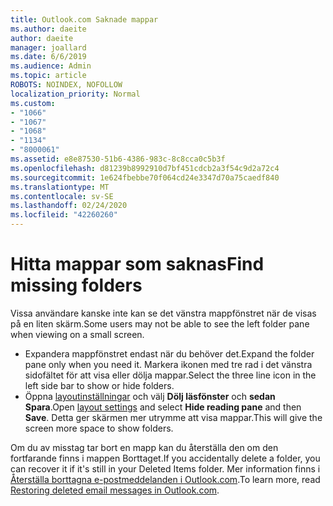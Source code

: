 ```yaml
---
title: Outlook.com Saknade mappar
ms.author: daeite
author: daeite
manager: joallard
ms.date: 6/6/2019
ms.audience: Admin
ms.topic: article
ROBOTS: NOINDEX, NOFOLLOW
localization_priority: Normal
ms.custom:
- "1066"
- "1067"
- "1068"
- "1134"
- "8000061"
ms.assetid: e8e87530-51b6-4386-983c-8c8cca0c5b3f
ms.openlocfilehash: d81239b8992910d7bf451cdcb2a3f54c9d2a72c4
ms.sourcegitcommit: 1e624fbebbe70f064cd24e3347d70a75caedf840
ms.translationtype: MT
ms.contentlocale: sv-SE
ms.lasthandoff: 02/24/2020
ms.locfileid: "42260260"
---
```

# <a name="find-missing-folders"></a><span data-ttu-id="4a57a-102">Hitta mappar som saknas</span><span class="sxs-lookup"><span data-stu-id="4a57a-102">Find missing folders</span></span>

<span data-ttu-id="4a57a-103">Vissa användare kanske inte kan se det vänstra mappfönstret när de visas på en liten skärm.</span><span class="sxs-lookup"><span data-stu-id="4a57a-103">Some users may not be able to see the left folder pane when viewing on a small screen.</span></span>

- <span data-ttu-id="4a57a-104">Expandera mappfönstret endast när du behöver det.</span><span class="sxs-lookup"><span data-stu-id="4a57a-104">Expand the folder pane only when you need it.</span></span> <span data-ttu-id="4a57a-105">Markera ikonen med tre rad i det vänstra sidofältet för att visa eller dölja mappar.</span><span class="sxs-lookup"><span data-stu-id="4a57a-105">Select the three line icon in the left side bar to show or hide folders.</span></span>
- <span data-ttu-id="4a57a-106">Öppna [layoutinställningar](https://outlook.live.com/mail/options/mail/layout) och välj **Dölj läsfönster** och **sedan Spara**.</span><span class="sxs-lookup"><span data-stu-id="4a57a-106">Open [layout settings](https://outlook.live.com/mail/options/mail/layout) and select **Hide reading pane** and then **Save**.</span></span> <span data-ttu-id="4a57a-107">Detta ger skärmen mer utrymme att visa mappar.</span><span class="sxs-lookup"><span data-stu-id="4a57a-107">This will give the screen more space to show folders.</span></span>

<span data-ttu-id="4a57a-108">Om du av misstag tar bort en mapp kan du återställa den om den fortfarande finns i mappen Borttaget.</span><span class="sxs-lookup"><span data-stu-id="4a57a-108">If you accidentally delete a folder, you can recover it if it's still in your Deleted Items folder.</span></span> <span data-ttu-id="4a57a-109">Mer information finns i [Återställa borttagna e-postmeddelanden i Outlook.com](https://support.office.com/article/cf06ab1b-ae0b-418c-a4d9-4e895f83ed50).</span><span class="sxs-lookup"><span data-stu-id="4a57a-109">To learn more, read [Restoring deleted email messages in Outlook.com](https://support.office.com/article/cf06ab1b-ae0b-418c-a4d9-4e895f83ed50).</span></span>
